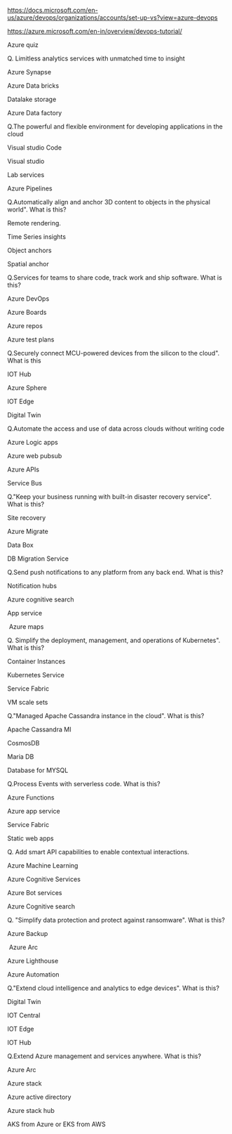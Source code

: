 https://docs.microsoft.com/en-us/azure/devops/organizations/accounts/set-up-vs?view=azure-devops

https://azure.microsoft.com/en-in/overview/devops-tutorial/

Azure quiz

Q. Limitless analytics services with unmatched time to insight

Azure Synapse

Azure Data bricks

Datalake storage

Azure Data factory

Q.The powerful and flexible environment for developing applications in the cloud

Visual studio Code

Visual studio

Lab services

Azure Pipelines

Q.Automatically align and anchor 3D content to objects in the physical world". What is this?

Remote rendering.

Time Series insights

Object anchors

Spatial anchor

Q.Services for teams to share code, track work and ship software. What is this?

Azure DevOps

Azure Boards

Azure repos

Azure test plans

Q.Securely connect MCU-powered devices from the silicon to the cloud". What is this

IOT Hub

Azure Sphere

IOT Edge

Digital Twin

Q.Automate the access and use of data across clouds without writing code

Azure Logic apps

Azure web pubsub

Azure APIs

Service Bus

Q."Keep your business running with built-in disaster recovery service". What is this?

Site recovery

Azure Migrate

Data Box

DB Migration Service

Q.Send push notifications to any platform from any back end. What is this?

Notification hubs

Azure cognitive search

App service

 Azure maps

Q. Simplify the deployment, management, and operations of Kubernetes". What is this?

Container Instances

Kubernetes Service

Service Fabric

VM scale sets

Q."Managed Apache Cassandra instance in the cloud". What is this?

Apache Cassandra MI

CosmosDB

Maria DB

Database for MYSQL

Q.Process Events with serverless code. What is this?

Azure Functions

Azure app service

Service Fabric

Static web apps

Q. Add smart API capabilities to enable contextual interactions.

Azure Machine Learning

Azure Cognitive Services

Azure Bot services

Azure Cognitive search

Q. "Simplify data protection and protect against ransomware". What is this?

Azure Backup

 Azure Arc

Azure Lighthouse

Azure Automation

Q."Extend cloud intelligence and analytics to edge devices". What is this?

Digital Twin

IOT Central

IOT Edge

IOT Hub

Q.Extend Azure management and services anywhere. What is this?

Azure Arc

Azure stack

Azure active directory

Azure stack hub

AKS from Azure or EKS from AWS